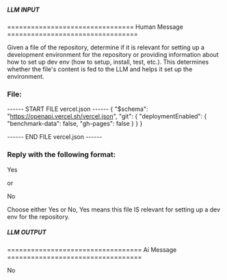 ##### LLM INPUT #####
================================ Human Message =================================

Given a file of the repository, determine if it is relevant for setting up a development environment for the repository or providing information about how to set up dev env (how to setup, install, test, etc.). This determines whether the file's content is fed to the LLM and helps it set up the environment.

### File:
------ START FILE vercel.json ------
{
  "$schema": "https://openapi.vercel.sh/vercel.json",
  "git": {
    "deploymentEnabled": {
      "benchmark-data": false,
      "gh-pages": false
    }
  }
}

------ END FILE vercel.json ------

### Reply with the following format:

<rel>Yes</rel>

or

<rel>No</rel>

Choose either Yes or No, Yes means this file IS relevant for setting up a dev env for the repository.

##### LLM OUTPUT #####
================================== Ai Message ==================================

<rel>No</rel>